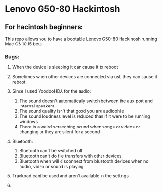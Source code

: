 # Lenovo G50-80 Hackintosh

## For hacintosh beginners:

This repo allows you to have a bootable Lenovo G50-80 Hackinosh running Mac OS 10.15 beta

### Bugs:

1. When the device is sleeping it can cause it to reboot

2. Sometimes when other devices are connected via usb they can cause it reboot

3. Since I used VoodooHDA for the audio:
    1. The sound doesn't automatically switch between the aux port and internal speakers.
    2. The sound quality isn't that good you are audiophile
    3. The sound loudness level is reduced than if it were to be running windows
    4. There is a weird screeching sound when songs or videos or changing or they are  silent for a second 

4. Bluetooth:
    1. Bluetooth can't be switched off
    2. Bluetooth can't do file transfers with other devices
    3. Bluetooth when will disconnect from bluetooth devices when no audio, video or sound is playing

5. Trackpad cant be used and aren't available in the settings
6.

